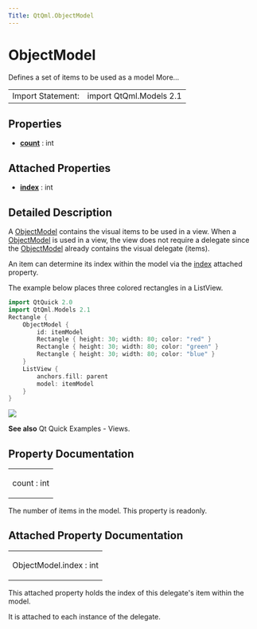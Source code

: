 ```yaml
---
Title: QtQml.ObjectModel
---
```

        
ObjectModel
===========

<span class="subtitle"></span>
Defines a set of items to be used as a model More...

|                   |                         |
|-------------------|-------------------------|
| Import Statement: | import QtQml.Models 2.1 |

<span id="properties"></span>
Properties
----------

-   ****[count](#count-prop)**** : int

<span id="attached-properties"></span>
Attached Properties
-------------------

-   ****[index](#index-attached-prop)**** : int

<span id="details"></span>
Detailed Description
--------------------

A [ObjectModel](index.html) contains the visual items to be used in a view. When a [ObjectModel](index.html) is used in a view, the view does not require a delegate since the [ObjectModel](index.html) already contains the visual delegate (items).

An item can determine its index within the model via the [index](#index-attached-prop) attached property.

The example below places three colored rectangles in a ListView.

``` cpp
import QtQuick 2.0
import QtQml.Models 2.1
Rectangle {
    ObjectModel {
        id: itemModel
        Rectangle { height: 30; width: 80; color: "red" }
        Rectangle { height: 30; width: 80; color: "green" }
        Rectangle { height: 30; width: 80; color: "blue" }
    }
    ListView {
        anchors.fill: parent
        model: itemModel
    }
}
```

![](https://developer.ubuntu.com/static/devportal_uploaded/5a875edc-aebd-4a4e-8309-3bcdd7ce61d0-api/apps/qml/sdk-15.04/QtQml.ObjectModel/images/visualitemmodel.png)

**See also** Qt Quick Examples - Views.

Property Documentation
----------------------

<table>
<colgroup>
<col width="100%" />
</colgroup>
<tbody>
<tr class="odd">
<td><p><span id="count-prop"></span><span class="name">count</span> : <span class="type">int</span></p></td>
</tr>
</tbody>
</table>

The number of items in the model. This property is readonly.

Attached Property Documentation
-------------------------------

<table>
<colgroup>
<col width="100%" />
</colgroup>
<tbody>
<tr class="odd">
<td><p><span id="index-attached-prop"></span><span class="name">ObjectModel.index</span> : <span class="type">int</span></p></td>
</tr>
</tbody>
</table>

This attached property holds the index of this delegate's item within the model.

It is attached to each instance of the delegate.

